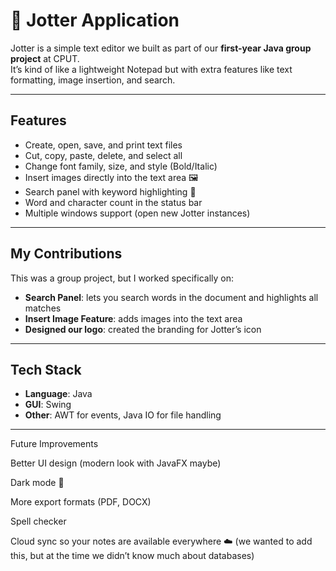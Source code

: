 # 📝 Jotter Application

Jotter is a simple text editor we built as part of our **first-year Java group project** at CPUT.  
It’s kind of like a lightweight Notepad but with extra features like text formatting, image insertion, and search.

---

## Features
- Create, open, save, and print text files
- Cut, copy, paste, delete, and select all
- Change font family, size, and style (Bold/Italic)
- Insert images directly into the text area 🖼️
- Search panel with keyword highlighting 🔎
- Word and character count in the status bar
- Multiple windows support (open new Jotter instances)

---

## My Contributions
This was a group project, but I worked specifically on:
- **Search Panel**: lets you search words in the document and highlights all matches
- **Insert Image Feature**: adds images into the text area
- **Designed our logo**: created the branding for Jotter’s icon

---

## Tech Stack
- **Language**: Java
- **GUI**: Swing
- **Other**: AWT for events, Java IO for file handling

---
Future Improvements

Better UI design (modern look with JavaFX maybe)

Dark mode 🌙

More export formats (PDF, DOCX)

Spell checker

Cloud sync so your notes are available everywhere ☁️ (we wanted to add this, but at the time we didn’t know much about databases)


